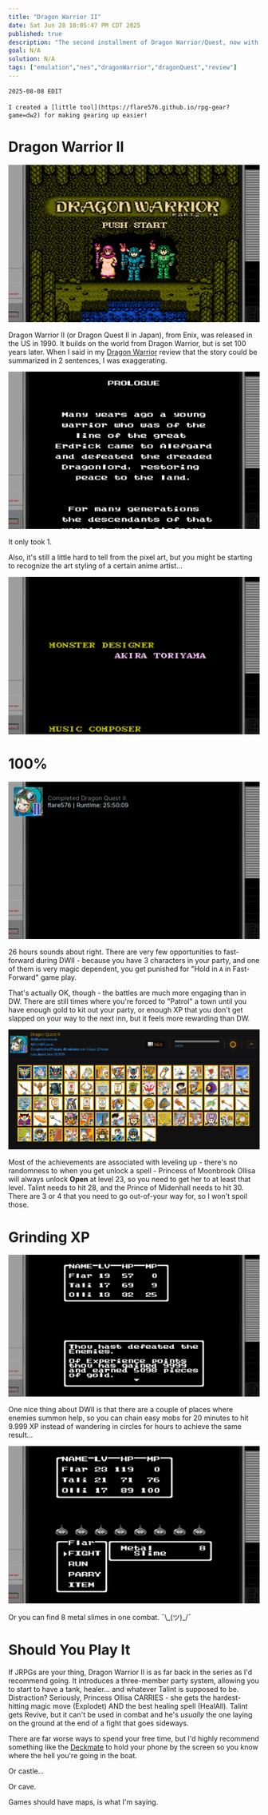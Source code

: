 ```yaml
---
title: "Dragon Warrior II"
date: Sat Jun 28 10:05:47 PM CDT 2025
published: true
description: "The second installment of Dragon Warrior/Quest, now with THREE party members"
goal: N/A
solution: N/A
tags: ["emulation","nes","dragonWarrior","dragonQuest","review"]
---
```

```flare
2025-08-08 EDIT

I created a [little tool](https://flare576.github.io/rpg-gear?game=dw2) for making gearing up easier!
```

# Dragon Warrior II

![Dragon Warrior II Title](images/thumbnail/dw2_title.png)

Dragon Warrior II (or Dragon Quest II in Japan), from Enix, was released in the US in 1990. It builds on the world from Dragon Warrior, but is set 100 years later. When I said in my [Dragon Warrior](#gaming/classic/dragon-warrior-i?scrollTo=should-you-play-it) review that the story could be summarized in 2 sentences, I was exaggerating.

![Dragon Warrior II Story Recap](images/thumbnail/dw2_recap.png)

It only took 1.

Also, it's still a little hard to tell from the pixel art, but you might be starting to recognize the art styling of a certain anime artist...

![Dragon Warrior II Art by Akira Toriyama](images/thumbnail/dw2_toriyama.png)

# 100%

![26 hours](images/thumbnail/dw2_100.png)

26 hours sounds about right. There are very few opportunities to fast-forward during DWII - because you have 3 characters in your party, and one of them is very magic dependent, you get punished for "Hold in `A` in Fast-Forward" game play.

That's actually OK, though - the battles are much more engaging than in DW. There are still times where you're forced to "Patrol" a town until you have enough gold to kit out your party, or enough XP that you don't get slapped on your way to the next inn, but it feels more rewarding than DW.

![Dragon Warrior II Achievements](images/thumbnail/dw2_ra.png)

Most of the achievements are associated with leveling up - there's no randomness to when you get unlock a spell - Princess of Moonbrook Ollisa will always unlock **Open** at level 23, so you need to get her to at least that level. Talint needs to hit 28, and the Prince of Midenhall needs to hit 30. There are 3 or 4 that you need to go out-of-your way for, so I won't spoil those.

# Grinding XP

![Dragon Warrior II 9999 XP](images/thumbnail/dw2_9999.png)

One nice thing about DWII is that there are a couple of places where enemies summon help, so you can chain easy mobs for 20 minutes to hit 9.999 XP instead of wandering in circles for hours to achieve the same result...

![Dragon Warrior II 8 metal slimes](images/thumbnail/dw2_blessed.png)

Or you can find 8 metal slimes in one combat.  ¯\\\_(ツ)\_/¯

# Should You Play It

If JRPGs are your thing, Dragon Warrior II is as far back in the series as I'd recommend going. It introduces a three-member party system, allowing you to start to have a tank, healer... and whatever Talint is supposed to be. Distraction? Seriously, Princess Ollisa CARRIES - she gets the hardest-hitting magic move (Explodet) AND the best healing spell (HealAll). Talint gets Revive, but it can't be used in combat and he's _usually_ the one laying on the ground at the end of a fight that goes sideways.

There are far worse ways to spend your free time, but I'd highly recommend something like the [Deckmate](#steamdeck/peripherals/mechanism-deckmate-and-phone-mount) to hold your phone by the screen so you know where the hell you're going in the boat.

Or castle...

Or cave.

Games should have maps, is what I'm saying.
